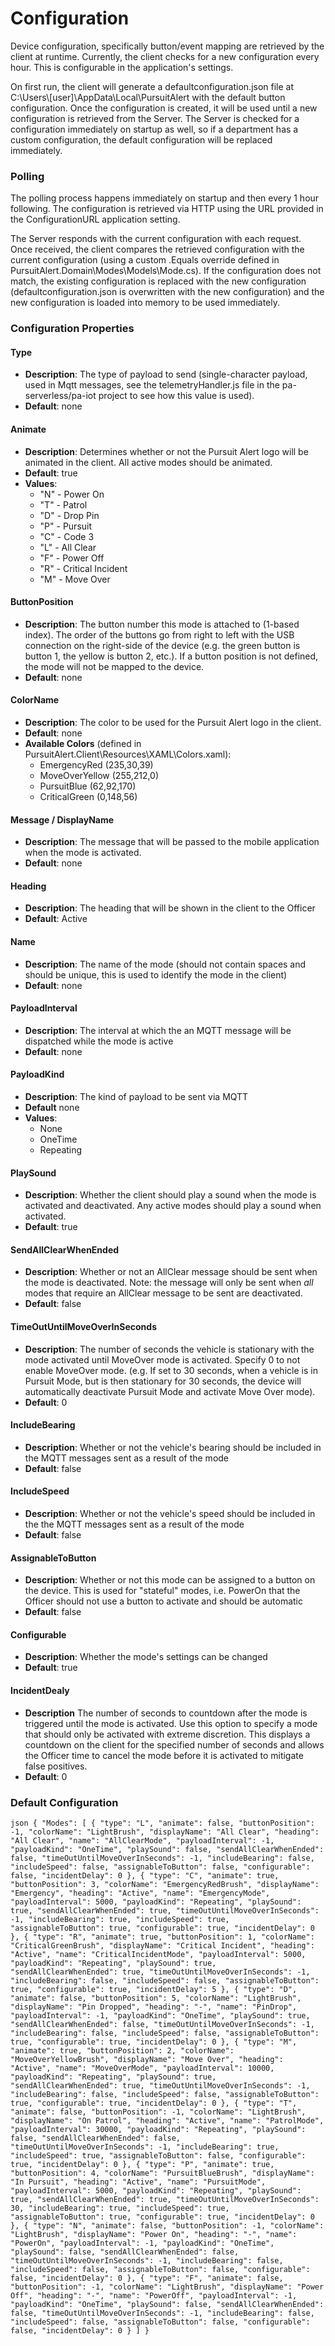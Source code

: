 ﻿# Configuration
Device configuration, specifically button/event mapping are retrieved by the client at runtime. Currently, the client checks for a new configuration every hour. This is configurable in the application's settings.

On first run, the client will generate a defaultconfiguration.json file at C:\Users\\[user]\AppData\Local\PursuitAlert with the default button configuration. Once the configuration is created, it will be used until a new configuration is retrieved from the Server. The Server is checked for a configuration immediately on startup as well, so if a department has a custom configuration, the default configuration will be replaced immediately.

### Polling
The polling process happens immediately on startup and then every 1 hour following. The configuration is retrieved via HTTP using the URL provided in the ConfigurationURL application setting.

The Server responds with the current configuration with each request. Once received, the client compares the retrieved configuration with the current configuration (using a custom .Equals override defined in PursuitAlert.Domain\Modes\Models\Mode.cs). If the configuration does not match, the existing configuration is replaced with the new configuration (defaultconfiguration.json is overwritten with the new configuration) and the new configuration is loaded into memory to be used immediately.

### Configuration Properties

#### Type
* **Description**: The type of payload to send (single-character payload, used in Mqtt messages, see the telemetryHandler.js file in the pa-serverless/pa-iot project to see how this value is used).
* **Default**: none

#### Animate
* **Description**: Determines whether or not the Pursuit Alert logo will be animated in the client. All active modes should be animated.
* **Default**: true
* **Values**:
  * "N" - Power On
  * "T" - Patrol
  * "D" - Drop Pin
  * "P" - Pursuit
  * "C" - Code 3
  * "L" - All Clear
  * "F" - Power Off
  * "R" - Critical Incident
  * "M" - Move Over

#### ButtonPosition
* **Description**: The button number this mode is attached to (1-based index). The order of the buttons go from right to left with the USB connection on the right-side of the device (e.g. the green button is button 1, the yellow is button 2, etc.). If a button position is not defined, the mode will not be mapped to the device.
* **Default**: none

#### ColorName
* **Description**: The color to be used for the Pursuit Alert logo in the client. 
* **Default**: none
* **Available Colors** (defined in PursuitAlert.Client\Resources\XAML\Colors.xaml):
  * EmergencyRed (235,30,39)
  * MoveOverYellow (255,212,0)
  * PursuitBlue (62,92,170)
  * CriticalGreen (0,148,56)

#### Message / DisplayName
* **Description**: The message that will be passed to the mobile application when the mode is activated.
* **Default**: none

#### Heading
* **Description**: The heading that will be shown in the client to the Officer
* **Default**: Active

#### Name
* **Description**: The name of the mode (should not contain spaces and should be unique, this is used to identify the mode in the client)
* **Default**: none

#### PayloadInterval
* **Description**: The interval at which the an MQTT message will be dispatched while the mode is active
* **Default**: none

#### PayloadKind
* **Description**: The kind of payload to be sent via MQTT
* **Default** none
* **Values**:
  * None
  * OneTime
  * Repeating

#### PlaySound
* **Description**: Whether the client should play a sound when the mode is activated and deactivated. Any active modes should play a sound when activated.
* **Default**: true

#### SendAllClearWhenEnded
* **Description**: Whether or not an AllClear message should be sent when the mode is deactivated. Note: the message will only be sent when *all* modes that require an AllClear message to be sent are deactivated.
* **Default**: false

#### TimeOutUntilMoveOverInSeconds
* **Description**: The number of seconds the vehicle is stationary with the mode activated until MoveOver mode is activated. Specify 0 to not enable MoveOver mode. (e.g. If set to 30 seconds, when a vehicle is in Pursuit Mode, but is then stationary for 30 seconds, the device will automatically deactivate Pursuit Mode and activate Move Over mode).
* **Default**: 0

#### IncludeBearing
* **Description**: Whether or not the vehicle's bearing should be included in the MQTT messages sent as a result of the mode
* **Default**: false

#### IncludeSpeed
* **Description**: Whether or not the vehicle's speed should be included in the the MQTT messages sent as a result of the mode
* **Default**: false

#### AssignableToButton
* **Description**: Whether or not this mode can be assigned to a button on the device. This is used for "stateful" modes, i.e. PowerOn that the Officer should not use a button to activate and should be automatic
* **Default**: false

#### Configurable
* **Description**: Whether the mode's settings can be changed
* **Default**: true

#### IncidentDealy
* **Description** The number of seconds to countdown after the mode is triggered until the mode is activated. Use this option to specify a mode that should only be activated with extreme discretion. This displays a countdown on the client for the specified number of seconds and allows the Officer time to cancel the mode before it is activated to mitigate false positives.
* **Default**: 0

### Default Configuration
`json
{
  "Modes": [
    {
      "type": "L",
      "animate": false,
      "buttonPosition": -1,
      "colorName": "LightBrush",
      "displayName": "All Clear",
      "heading": "All Clear",
      "name": "AllClearMode",
      "payloadInterval": -1,
      "payloadKind": "OneTime",
      "playSound": false,
      "sendAllClearWhenEnded": false,
      "timeOutUntilMoveOverInSeconds": -1,
      "includeBearing": false,
      "includeSpeed": false,
      "assignableToButton": false,
      "configurable": false,
      "incidentDelay": 0
    },
    {
      "type": "C",
      "animate": true,
      "buttonPosition": 3,
      "colorName": "EmergencyRedBrush",
      "displayName": "Emergency",
      "heading": "Active",
      "name": "EmergencyMode",
      "payloadInterval": 5000,
      "payloadKind": "Repeating",
      "playSound": true,
      "sendAllClearWhenEnded": true,
      "timeOutUntilMoveOverInSeconds": -1,
      "includeBearing": true,
      "includeSpeed": true,
      "assignableToButton": true,
      "configurable": true,
      "incidentDelay": 0
    },
    {
      "type": "R",
      "animate": true,
      "buttonPosition": 1,
      "colorName": "CriticalGreenBrush",
      "displayName": "Critical Incident",
      "heading": "Active",
      "name": "CriticalIncidentMode",
      "payloadInterval": 5000,
      "payloadKind": "Repeating",
      "playSound": true,
      "sendAllClearWhenEnded": true,
      "timeOutUntilMoveOverInSeconds": -1,
      "includeBearing": false,
      "includeSpeed": false,
      "assignableToButton": true,
      "configurable": true,
      "incidentDelay": 5
    },
    {
      "type": "D",
      "animate": false,
      "buttonPosition": 5,
      "colorName": "LightBrush",
      "displayName": "Pin Dropped",
      "heading": "-",
      "name": "PinDrop",
      "payloadInterval": -1,
      "payloadKind": "OneTime",
      "playSound": true,
      "sendAllClearWhenEnded": false,
      "timeOutUntilMoveOverInSeconds": -1,
      "includeBearing": false,
      "includeSpeed": false,
      "assignableToButton": true,
      "configurable": true,
      "incidentDelay": 0
    },
    {
      "type": "M",
      "animate": true,
      "buttonPosition": 2,
      "colorName": "MoveOverYellowBrush",
      "displayName": "Move Over",
      "heading": "Active",
      "name": "MoveOverMode",
      "payloadInterval": 10000,
      "payloadKind": "Repeating",
      "playSound": true,
      "sendAllClearWhenEnded": true,
      "timeOutUntilMoveOverInSeconds": -1,
      "includeBearing": false,
      "includeSpeed": false,
      "assignableToButton": true,
      "configurable": true,
      "incidentDelay": 0
    },
    {
      "type": "T",
      "animate": false,
      "buttonPosition": -1,
      "colorName": "LightBrush",
      "displayName": "On Patrol",
      "heading": "Active",
      "name": "PatrolMode",
      "payloadInterval": 30000,
      "payloadKind": "Repeating",
      "playSound": false,
      "sendAllClearWhenEnded": false,
      "timeOutUntilMoveOverInSeconds": -1,
      "includeBearing": true,
      "includeSpeed": true,
      "assignableToButton": false,
      "configurable": true,
      "incidentDelay": 0
    },
    {
      "type": "P",
      "animate": true,
      "buttonPosition": 4,
      "colorName": "PursuitBlueBrush",
      "displayName": "In Pursuit",
      "heading": "Active",
      "name": "PursuitMode",
      "payloadInterval": 5000,
      "payloadKind": "Repeating",
      "playSound": true,
      "sendAllClearWhenEnded": true,
      "timeOutUntilMoveOverInSeconds": 30,
      "includeBearing": true,
      "includeSpeed": true,
      "assignableToButton": true,
      "configurable": true,
      "incidentDelay": 0
    },
    {
      "type": "N",
      "animate": false,
      "buttonPosition": -1,
      "colorName": "LightBrush",
      "displayName": "Power On",
      "heading": "-",
      "name": "PowerOn",
      "payloadInterval": -1,
      "payloadKind": "OneTime",
      "playSound": false,
      "sendAllClearWhenEnded": false,
      "timeOutUntilMoveOverInSeconds": -1,
      "includeBearing": false,
      "includeSpeed": false,
      "assignableToButton": false,
      "configurable": false,
      "incidentDelay": 0
    },
    {
      "type": "F",
      "animate": false,
      "buttonPosition": -1,
      "colorName": "LightBrush",
      "displayName": "Power Off",
      "heading": "-",
      "name": "PowerOff",
      "payloadInterval": -1,
      "payloadKind": "OneTime",
      "playSound": false,
      "sendAllClearWhenEnded": false,
      "timeOutUntilMoveOverInSeconds": -1,
      "includeBearing": false,
      "includeSpeed": false,
      "assignableToButton": false,
      "configurable": false,
      "incidentDelay": 0
    }
  ]
}
`